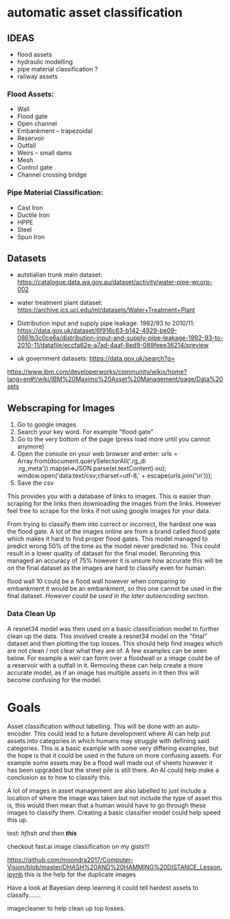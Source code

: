 # automatic asset classification

## IDEAS
- flood assets
- hydraulic modelling
- pipe material classification ?
- railway assets

### Flood Assets:
- Wall
- Flood gate
- Open channel
- Embankment – trapezoidal
- Reservoir
- Outfall
- Weirs – small dams
- Mesh
- Control gate
- Channel crossing bridge

### Pipe Material Classification:
- Cast Iron
- Ductile Iron
- HPPE
- Steel
- Spun Iron


## Datasets

- autstialian trunk main dataset:
https://catalogue.data.wa.gov.au/dataset/activity/water-pipe-wcorp-002
- water treatment plant dataset:
https://archive.ics.uci.edu/ml/datasets/Water+Treatment+Plant
- Distribution input and supply pipe leakage: 1992/93 to 2010/11:
https://data.gov.uk/dataset/6f916c63-b142-4929-be09-0861b3c0ce6a/distribution-input-and-supply-pipe-leakage-1992-93-to-2010-11/datafile/eccfa62e-a7ad-4aaf-8ed9-089feee36214/preview

- uk government datasets:
https://data.gov.uk/search?q=

https://www.ibm.com/developerworks/community/wikis/home?lang=en#!/wiki/IBM%20Maximo%20Asset%20Management/page/Data%20sets



## Webscraping for Images
1. Go to google images
2. Search your key word. For example "flood gate"
3. Go to the very bottom of the page (press load more until you cannot anymore)
4. Open the console on your web browser and enter:
urls = Array.from(document.querySelectorAll('.rg_di .rg_meta')).map(el=>JSON.parse(el.textContent).ou);
window.open('data:text/csv;charset=utf-8,' + escape(urls.join('\n')));
5. Save the csv

This provides you with a database of links to images. This is easier than scraping for the links then downloading the images from the links. However feel free to scrape for the links if not using google images for your data.

From trying to classify them into correct or incorrect, the hardest one was the flood gate. A lot of the images online are from a brand called flood gate which makes it hard to find proper flood gates. This model managed to predict wrong 50% of the time as the model never predicted no. This could result in a lower quality of dataset for the final model. Rerunning this managed an accuracy of 75% however it is unsure how accurate this will be on the final dataset as the images are hard to classify even for human.

flood wall 10 could be a flood wall however when comparing to embankment it would be an embankment, so this one cannot be used in the final dataset. _However could be used in the later autoencoding section._

### Data Clean Up
A resnet34 model was then used on a basic classificiation model to further clean up the data. This involved create a resnet34 model on the "final" dataset and then plotting the top losses. This should help find images which are not clean / not clear what they are of. A few examples can be seen below. For example a weir can form over a floodwall or a image could be of a reservoir with a outfall in it. Removing these can help create a more accurate model, as if an image has multiple assets in it then this will become confusing for the model.

# Goals
Asset classification without labelling. This will be done with an auto-encoder. This could lead to a future development where AI can help put assets into categories in which humans may struggle with defining said categories. This is a basic example with some very differing examples, but the hope is that it could be used in the future on more confusing assets. For example some assets may be a flood wall made out of sheets however it has been upgraded but the sheet pile is still there. An AI could help make a conclusion as to how to classify this.

A lot of images in asset management are also labelled to just include a location of where the image was taken but not include the type of asset this is, this would then mean that a human would have to go through these images to classify them. Creating a basic classifier model could help speed this up.

test:
*hfhsh and  then __this__*

checkout fast.ai image classification on my gists!!!


https://github.com/moondra2017/Computer-Vision/blob/master/DHASH%20AND%20HAMMING%20DISTANCE_Lesson.ipynb
this is the help for the duplicate images


Have a look at Bayesian deep learning it could tell hardest assets to classify.......

imagecleaner to help clean up top losses.
